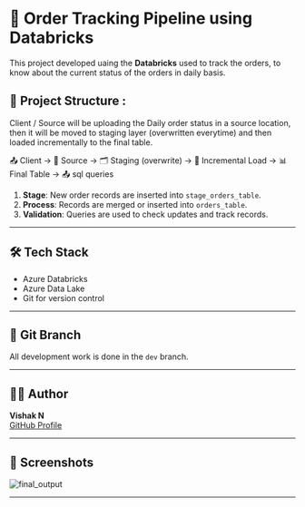# 🛒 Order Tracking Pipeline using Databricks

This project developed uaing the **Databricks** used to track the orders, to know about the current status of the orders in daily basis.

## 📌 Project Structure :

Client / Source will be uploading the Daily order status in a source location, then it will be moved to staging layer (overwritten everytime) and then loaded incrementally to the final table.

📤 Client → 📁 Source → 🗂️ Staging (overwrite) → 🔁 Incremental Load → 📊 Final Table → 📤 sql queries


1. **Stage**: New order records are inserted into `stage_orders_table`.
2. **Process**: Records are merged or inserted into `orders_table`.
3. **Validation**: Queries are used to check updates and track records.

---

## 🛠️ Tech Stack

- Azure Databricks
- Azure Data Lake
- Git for version control

---

## 📂 Git Branch

All development work is done in the `dev` branch.

---

## 🧑‍💻 Author

**Vishak N**  
[GitHub Profile](https://github.com/VishaK-N)

---

## 📸 Screenshots

![final_output](ScreenShots/final_table_preview_ss.png)

---


